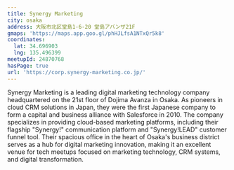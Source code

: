```yaml
---
title: Synergy Marketing
city: osaka
address: 大阪市北区堂島1-6-20 堂島アバンザ21F
gmaps: 'https://maps.app.goo.gl/phHJLfsA1NTxQr5k8'
coordinates:
  lat: 34.696903
  lng: 135.496399
meetupId: 24870768
hasPage: true
url: 'https://corp.synergy-marketing.co.jp/'
---
```


Synergy Marketing is a leading digital marketing technology company headquartered on the 21st floor of Dojima Avanza in Osaka. As pioneers in cloud CRM solutions in Japan, they were the first Japanese company to form a capital and business alliance with Salesforce in 2010. The company specializes in providing cloud-based marketing platforms, including their flagship "Synergy!" communication platform and "Synergy!LEAD" customer funnel tool. Their spacious office in the heart of Osaka's business district serves as a hub for digital marketing innovation, making it an excellent venue for tech meetups focused on marketing technology, CRM systems, and digital transformation.
